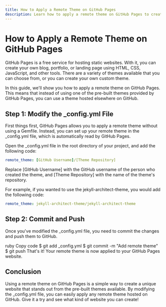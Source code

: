 ```yaml
---
title: How to Apply a Remote Theme on GitHub Pages
description: Learn how to apply a remote theme on GitHub Pages to create a unique and customized website.
---
```


# How to Apply a Remote Theme on GitHub Pages
GitHub Pages is a free service for hosting static websites. With it, you can create your own blog, portfolio, or landing page using HTML, CSS, JavaScript, and other tools. There are a variety of themes available that you can choose from, or you can create your own custom theme.

In this guide, we'll show you how to apply a remote theme on GitHub Pages. This means that instead of using one of the pre-built themes provided by GitHub Pages, you can use a theme hosted elsewhere on GitHub.

## Step 1: Modify the _config.yml File
First things first, GitHub Pages allows you to apply a remote theme without using a Gemfile. Instead, you can set up your remote theme in the _config.yml file, which is automatically read by GitHub Pages.

Open the _config.yml file in the root directory of your project, and add the following code:

```yml
remote_theme: [GitHub Username]/[Theme Repository]
```
Replace [GitHub Username] with the GitHub username of the person who created the theme, and [Theme Repository] with the name of the theme's repository.

For example, if you wanted to use the jekyll-architect-theme, you would add the following code:

```yml
remote_theme: jekyll-architect-theme/jekyll-architect-theme
```

## Step 2: Commit and Push
Once you've modified the _config.yml file, you need to commit the changes and push them to GitHub.

ruby
Copy code
$ git add _config.yml
$ git commit -m "Add remote theme"
$ git push
That's it! Your remote theme is now applied to your GitHub Pages website.

## Conclusion
Using a remote theme on GitHub Pages is a simple way to create a unique website that stands out from the pre-built themes available. By modifying the _config.yml file, you can easily apply any remote theme hosted on GitHub. Give it a try and see what kind of website you can create!
